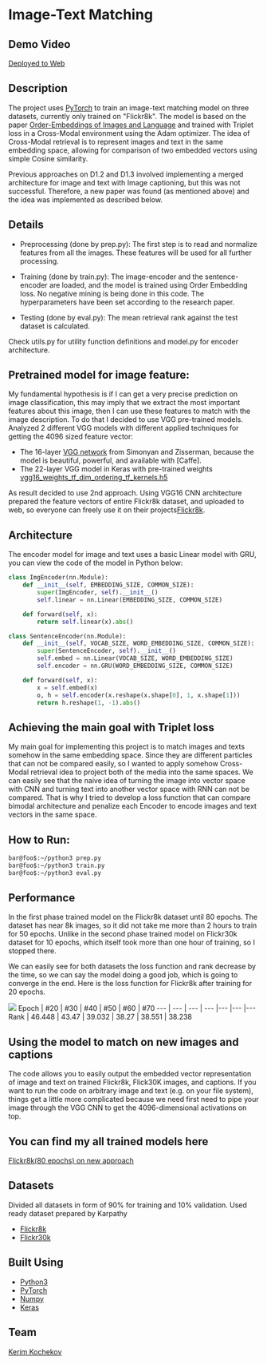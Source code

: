 # Image-Text Matching

## Demo Video
[Deployed to Web](https://www.youtube.com/watch?v=mArAOVAgmYI)

## Description

The project uses [PyTorch](https://pytorch.org/) to train an image-text matching model on three datasets, currently only trained on "Flickr8k". The model is based on the paper [Order-Embeddings of Images and Language](https://arxiv.org/pdf/1511.06361.pdf) and trained with Triplet loss in a Cross-Modal environment using the Adam optimizer. The idea of Cross-Modal retrieval is to represent images and text in the same embedding space, allowing for comparison of two embedded vectors using simple Cosine similarity.

Previous approaches on D1.2 and D1.3 involved implementing a merged architecture for image and text with Image captioning, but this was not successful. Therefore, a new paper was found (as mentioned above) and the idea was implemented as described below.

## Details

* Preprocessing (done by prep.py): The first step is to read and normalize features from all the images. These features will be used for all further processing.

* Training (done by train.py): The image-encoder and the sentence-encoder are loaded, and the model is trained using Order Embedding loss. No negative mining is being done in this code. The hyperparameters have been set according to the research paper.

* Testing (done by eval.py): The mean retrieval rank against the test dataset is calculated.

Check utils.py for utility function definitions and model.py for encoder architecture.

## Pretrained model for image feature:
My fundamental hypothesis is if I can get a very precise prediction on image classification, this may imply that we extract the most important features about this image, then I can use these features to match with the image description. To do that I decided to use VGG pre-trained models. Analyzed 2 different VGG models with different applied techniques for getting the 4096 sized feature vector:
* The 16-layer [VGG network](http://www.robots.ox.ac.uk/~vgg/research/very_deep/) from Simonyan and Zisserman, because the model is beautiful, powerful, and available with [Caffe].
* The 22-layer VGG model in Keras with pre-trained weights [vgg16_weights_tf_dim_ordering_tf_kernels.h5](https://github.com/fchollet/deep-learning-models/releases/download/v0.1/vgg16_weights_tf_dim_ordering_tf_kernels.h5)

As result decided to use 2nd approach. Using VGG16 CNN architecture prepared the feature vectors of entire Flickr8k dataset, and uploaded to web, so everyone can freely use it on their projects[Flickr8k](https://disk.yandex.com.tr/d/lKpZNl3Zg0DflA).

## Architecture
The encoder model for image and text uses a basic Linear model with GRU, you can view the code of the model in Python below:
```python
class ImgEncoder(nn.Module):
	def __init__(self, EMBEDDING_SIZE, COMMON_SIZE):
		super(ImgEncoder, self).__init__()
		self.linear = nn.Linear(EMBEDDING_SIZE, COMMON_SIZE)

	def forward(self, x):
		return self.linear(x).abs()

class SentenceEncoder(nn.Module):
	def __init__(self, VOCAB_SIZE, WORD_EMBEDDING_SIZE, COMMON_SIZE):
		super(SentenceEncoder, self).__init__()
		self.embed = nn.Linear(VOCAB_SIZE, WORD_EMBEDDING_SIZE)
		self.encoder = nn.GRU(WORD_EMBEDDING_SIZE, COMMON_SIZE)

	def forward(self, x):
		x = self.embed(x)
		o, h = self.encoder(x.reshape(x.shape[0], 1, x.shape[1]))
		return h.reshape(1, -1).abs()
```

## Achieving the main goal with Triplet loss
My main goal for implementing this project is to match images and texts somehow in the same embedding space. Since they are different particles that can not be compared easily, so I wanted to apply somehow Cross-Modal retrieval idea to project both of the media into the same spaces. We can easily see that the naive idea of turning the image into vector space with CNN and turning text into another vector space with RNN can not be compared. That is why I tried to develop a loss function that can compare bimodal architecture and penalize each Encoder to encode images and text vectors in the same space.

## How to Run:

```bash
bar@foo$:~/python3 prep.py
bar@foo$:~/python3 train.py
bar@foo$:~/python3 eval.py
```

## Performance
In the first phase trained model on the Flickr8k dataset until 80 epochs. The dataset has near 8k images, so it did not take me more than 2 hours to train for 50 epochs. Unlike in the second phase trained model on Flickr30k dataset for 10 epochs, which itself took more than one hour of training, so I stopped there.

We can easily see for both datasets the loss function and rank decrease by the time, so we can say the model doing a good job, which is going to converge in the end. Here is the loss function for Flickr8k after training for 20 epochs.

![](https://github.com/KerimKochekov/PMLDL-Project-Image-Text-Matching/blob/main/loss_80epochs.png)
Epoch | #20 | #30 | #40 | #50 | #60 | #70 
--- | --- | --- | --- |--- |--- |--- 
Rank | 46.448 | 43.47 | 39.032 | 38.27 | 38.551 | 38.238


## Using the model to match on new images and captions
The code allows you to easily output the embedded vector representation of image and text on trained Flickr8k, Flick30K images, and captions. If you want to run the code on arbitrary image and text (e.g. on your file system), things get a little more complicated because we need first need to pipe your image through the VGG CNN to get the 4096-dimensional activations on top.

## You can find my all trained models here
[Flickr8k(80 epochs) on new approach](https://disk.yandex.com.tr/d/w-0xL9DCcRbPQQ)

## Datasets
Divided all datasets in form of 90% for training and 10% validation.
Used ready dataset prepared by Karpathy
* [Flickr8k](https://cs.stanford.edu/people/karpathy/deepimagesent/flickr8k.zip)
* [Flickr30k](https://cs.stanford.edu/people/karpathy/deepimagesent/flickr30k.zip)

## Built Using

* [Python3](https://www.python.org)
* [PyTorch](https://pytorch.org/)
* [Numpy](https://numpy.org/)
* [Keras](https://https://keras.io//)

## Team

[Kerim Kochekov](https://github.com/KerimKochekov)
